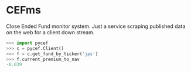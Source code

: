 # CEFms
Close Ended Fund monitor system. Just a service scraping published data on the web for a client down stream.

```python
>>> import pycef
>>> c = pycef.Client()
>>> f = c.get_fund_by_ticker('jps')
>>> f.current_premium_to_nav
-0.039
```